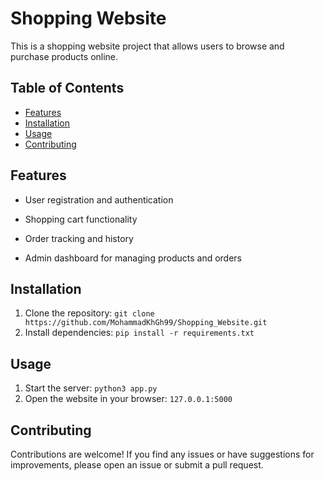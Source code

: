 # Shopping Website

This is a shopping website project that allows users to browse and purchase products online.

## Table of Contents

- [Features](#features)
- [Installation](#installation)
- [Usage](#usage)
- [Contributing](#contributing)

[//]: # (- [License]&#40;#license&#41;)

## Features

- User registration and authentication

[//]: # (- Product catalog with search and filtering options)
- Shopping cart functionality

[//]: # (- Secure payment processing)
- Order tracking and history

[//]: # (- User reviews and ratings)
- Admin dashboard for managing products and orders

## Installation

1. Clone the repository: `git clone https://github.com/MohammadKhGh99/Shopping_Website.git`
2. Install dependencies: `pip install -r requirements.txt`


[//]: # (3. Set up the database: [instructions here])
[//]: # (4. Configure environment variables: [instructions here])

## Usage

1. Start the server: `python3 app.py`
2. Open the website in your browser: `127.0.0.1:5000`

## Contributing

Contributions are welcome! If you find any issues or have suggestions for improvements, please open an issue or submit a pull request.

[//]: # (## License)

[//]: # ()
[//]: # (This project is licensed under the [MIT License]&#40;LICENSE&#41;.)